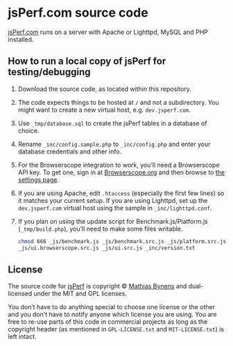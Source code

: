# jsPerf.com source code

[jsPerf.com](http://jsperf.com/) runs on a server with Apache or Lighttpd,
MySQL and PHP installed.

## How to run a local copy of jsPerf for testing/debugging

1. Download the source code, as located within this repository.
2. The code expects things to be hosted at `/` and not a subdirectory. You might
   want to create a new virtual host, e.g. `dev.jsperf.com`.
3. Use `_tmp/database.sql` to create the jsPerf tables in a database of choice.
4. Rename `_inc/config.sample.php` to `_inc/config.php` and enter your database
   credentials and other info.
5. For the Browserscope integration to work, you’ll need a Browserscope API key.
   To get one, sign in at [Browserscope.org](http://www.browserscope.org/) and
   then browse to [the settings page](http://www.browserscope.org/user/settings).
6. If you are using Apache, edit `.htaccess` (especially the first few lines)
   so it matches your current setup. If you are using Lighttpd, set up the
   `dev.jsperf.com` virtual host using the sample in `_inc/lighttpd.conf`.
7. If you plan on using the update script for Benchmark.js/Platform.js
   (`_tmp/build.php`), you’ll need to make some files writable.

   ```bash
   chmod 666 _js/benchmark.js _js/benchmark.src.js _js/platform.src.js\
   _js/ui.browserscope.src.js _js/ui.src.js _inc/version.txt
   ```

## License

The source code for [jsPerf](http://jsperf.com/) is copyright
© [Mathias Bynens](http://mathiasbynens.be/) and dual-licensed under the MIT
and GPL licenses.

You don’t have to do anything special to choose one license or the other and
you don’t have to notify anyone which license you are using. You are free to
re-use parts of this code in commercial projects as long as the copyright
header (as mentioned in `GPL-LICENSE.txt` and `MIT-LICENSE.txt`) is left
intact.